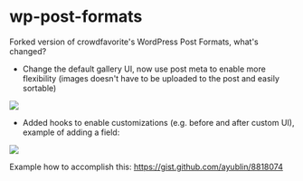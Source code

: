 wp-post-formats
===============

Forked version of crowdfavorite's WordPress Post Formats, what's changed?

- Change the default gallery UI, now use post meta to enable more flexibility (images doesn't have to be uploaded to the post and easily sortable)

<p align="left">
  <img src="http://img703.imageshack.us/img703/192/zx6r.png" />
</p>

- Added hooks to enable customizations (e.g. before and after custom UI), example of adding a field:

<p align="left">
  <img src="http://img713.imageshack.us/img713/7927/i1mg.png" />
</p>

Example how to accomplish this: https://gist.github.com/ayublin/8818074